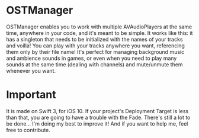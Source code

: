 # OSTManager

OSTManager enables you to work with multiple AVAudioPlayers at the same time, anywhere in your code, and it's meant to be simple. It works like this: it has a singleton that needs to be initialized with the names of your tracks and voilla! You can play with your tracks anywhere you want, referencing them only by their file name! It's perfect for managing background music and ambience sounds in games, or even when you need to play many sounds at the same time (dealing with channels) and mute/unmute them whenever you want. 

# Important
It is made on Swift 3, for iOS 10. If your project's Deployment Target is less than that, you are going to have a trouble with the Fade. There's still a lot to be done... I'm doing my best to improve it! And if you want to help me, feel free to contribute. 
